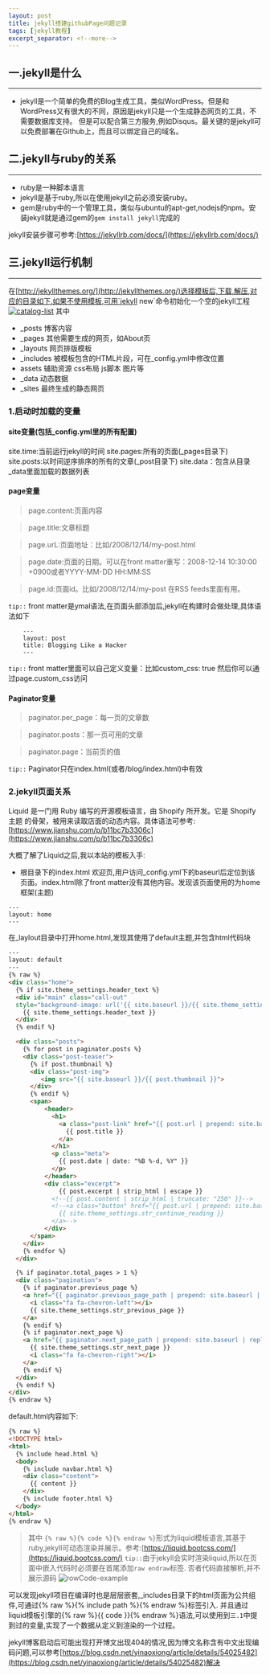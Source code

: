 ```yaml
---
layout: post
title: jekyll搭建githubPage问题记录
tags: [jekyll教程]
excerpt_separator: <!--more-->
---
```


## 一.jekyll是什么
---
* jekyll是一个简单的免费的Blog生成工具，类似WordPress。但是和WordPress又有很大的不同，原因是jekyll只是一个生成静态网页的工具，不需要数据库支持。
但是可以配合第三方服务,例如Disqus。最关键的是jekyll可以免费部署在Github上，而且可以绑定自己的域名。
<!--more-->

## 二.jekyll与ruby的关系
---
* ruby是一种脚本语言
* jekyll是基于ruby,所以在使用jekyll之前必须安装ruby。
* gem是ruby中的一个管理工具，类似与ubuntu的apt-get,nodejs的npm。安装jekyll就是通过gem的`gem install jekyll`完成的

jekyll安装步骤可参考:[https://jekyllrb.com/docs/](https://jekyllrb.com/docs/)

## 三.jekyll运行机制
---
在[http://jekyllthemes.org/](http://jekyllthemes.org/)选择模板后,下载,解压,对应的目录如下.如果不使用模板,可用`jekyll new`命令初始化一个空的jekyll工程
[![catalog-list](/assets/img/post/201809/06/catalog.png)](/assets/img/post/201809/06/catalog.png)
其中
- _posts  博客内容
- _pages  其他需要生成的网页，如About页
- _layouts 网页排版模板
- _includes 被模板包含的HTML片段，可在_config.yml中修改位置
- assets 辅助资源 css布局 js脚本 图片等
- _data 动态数据
- _sites  最终生成的静态网页

### 1.启动时加载的变量

#### site变量(包括_config.yml里的所有配置)

site.time:当前运行jekyll的时间
site.pages:所有的页面(_pages目录下)
site.posts:以时间逆序排序的所有的文章(_post目录下)
site.data：包含从目录_data里面加载的数据列表

#### page变量

> page.content:页面内容

> page.title:文章标题

> page.urL:页面地址：比如/2008/12/14/my-post.html

> page.date:页面的日期。可以在front matter重写：2008-12-14 10:30:00 +0900或者YYYY-MM-DD HH:MM:SS

> page.id:页面id。比如/2008/12/14/my-post 在RSS feeds里面有用。

`tip::` front matter是ymal语法,在页面头部添加后,jekyll在构建时会做处理,具体语法如下
```
	---
	layout: post
	title: Blogging Like a Hacker
	---
```

`tip::`
front matter里面可以自己定义变量：比如custom_css: true
然后你可以通过page.custom_css访问

#### Paginator变量

> paginator.per_page：每一页的文章数

> paginator.posts：那一页可用的文章

> paginator.page：当前页的值

`tip::` Paginator只在index.html(或者/blog/index.html)中有效 

### 2.jekyll页面关系
Liquid 是一门用 Ruby 编写的开源模板语言，由 Shopify 所开发。它是 Shopify 主题 的骨架，被用来读取店面的动态内容。具体语法可参考:[https://www.jianshu.com/p/b11bc7b3306c](https://www.jianshu.com/p/b11bc7b3306c)

大概了解了Liquid之后,我以本站的模板入手:
* 根目录下的index.html
欢迎页,用户访问_config.yml下的baseurl后定位到该页面。index.html除了front matter没有其他内容。发现该页面使用的为home框架(主题)
```
---
layout: home
---
```

在_laylout目录中打开home.html,发现其使用了default主题,并包含html代码块

```html
---
layout: default
---
{% raw %}
<div class="home">
  {% if site.theme_settings.header_text %}
  <div id="main" class="call-out"
  style="background-image: url('{{ site.baseurl }}/{{ site.theme_settings.header_text_feature_image }}')">
    {{ site.theme_settings.header_text }}
  </div>
  {% endif %}

  <div class="posts">
    {% for post in paginator.posts %}
    <div class="post-teaser">
      {% if post.thumbnail %} 
      <div class="post-img">
         <img src="{{ site.baseurl }}/{{ post.thumbnail }}">
      </div>
      {% endif %}
      <span>
          <header>
            <h1>
              <a class="post-link" href="{{ post.url | prepend: site.baseurl }}">
                {{ post.title }}
              </a>
            </h1>
            <p class="meta">
              {{ post.date | date: "%B %-d, %Y" }}
            </p>
          </header>
          <div class="excerpt">
              {{ post.excerpt | strip_html | escape }}
            <!--{{ post.content | strip_html | truncate: "250" }}-->
            <!--<a class="button" href="{{ post.url | prepend: site.baseurl }}">
              {{ site.theme_settings.str_continue_reading }}
            </a>-->
          </div>
      </span>
    </div>
    {% endfor %}
  </div>

  {% if paginator.total_pages > 1 %}
  <div class="pagination">
    {% if paginator.previous_page %}
    <a href="{{ paginator.previous_page_path | prepend: site.baseurl | replace: '//', '/' }}" class="button" >
      <i class="fa fa-chevron-left"></i>
      {{ site.theme_settings.str_previous_page }}
    </a>
    {% endif %}
    {% if paginator.next_page %}
    <a href="{{ paginator.next_page_path | prepend: site.baseurl | replace: '//', '/' }}" class="button" >
      {{ site.theme_settings.str_next_page }}
      <i class="fa fa-chevron-right"></i>
    </a>
    {% endif %}
  </div>
  {% endif %}
</div>
{% endraw %}
```
default.html内容如下: 
```html
{% raw %}
<!DOCTYPE html>
<html>
  {% include head.html %}
  <body>
    {% include navbar.html %}
    <div class="content">
      {{ content }}
    </div>
    {% include footer.html %}
  </body>
</html>
{% endraw %}
```

> 其中 `{% raw %}{% code %}{% endraw %}`形式为liquid模板语言,其基于ruby,jekyll可动态渲染并展示。参考:[https://liquid.bootcss.com/](https://liquid.bootcss.com/)
> `tip::`由于jekyll会实时渲染liquid,所以在页面中嵌入代码时必须要在首尾添加`raw endraw`标签.
> 否者代码直接解析,并不展示源码 ![rowCode-example](/assets/img/post/201809/06/rowCode.jpg)

可以发现jekyll项目在编译时也是层层嵌套,_includes目录下的html页面为公共组件,可通过{% raw %}{% include path %}{% endraw %}标签引入.
并且通过liquid模板引擎的{% raw %}{{ code }}{% endraw %}语法,可以使用到`三.1`中提到过的变量,实现了一个数据从定义到渲染的一个过程。

jekyll博客启动后可能出现打开博文出现404的情况,因为博文名称含有中文出现编码问题,可以参考[https://blog.csdn.net/yinaoxiong/article/details/54025482](https://blog.csdn.net/yinaoxiong/article/details/54025482)解决

